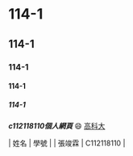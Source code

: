# 114-1
## 114-1
### 114-1
#### 114-1
##### 114-1
***c112118110個人網頁***
😄 [高科大](https://www.nkust.edu.tw/)

| 姓名 | 學號 |
| 張竣霖 | C112118110 |
